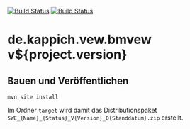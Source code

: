 [![Build Status](https://travis-ci.org/bitctrl/de.kappich.vew.bmvew.svg?branch=master)](https://travis-ci.org/bitctrl/de.kappich.vew.bmvew)
[![Build Status](https://api.bintray.com/packages/bitctrl/maven/de.kappich.vew.bmvew/images/download.svg)](https://bintray.com/bitctrl/maven/de.kappich.vew.bmvew)

de.kappich.vew.bmvew v${project.version}
===========================


Bauen und Veröffentlichen
-------------------------

    mvn site install

Im Ordner `target` wird damit das Distributionspaket
`SWE_{Name}_{Status}_V{Version}_D{Standdatum}.zip` erstellt.
